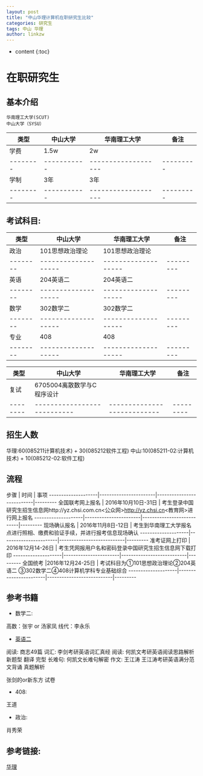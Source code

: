```yaml
---
layout: post
title: "中山华理计算机在职研究生比较"
categories: 研究生
tags: 中山 华理
author: linkzw
---
```



* content
{:toc}


# 在职研究生

## 基本介绍

	华南理工大学(SCUT)
	中山大学（SYSU）


类型	| 中山大学	| 华南理工大学		| 备注
--------|-----------|-------------------|---------
学费	| 1.5w		| 2w				|
--------|-----------|-------------------|---------
学制	| 3年		| 3年
--------|-----------|-------------------|---------



## 考试科目:

类型	| 中山大学			| 华南理工大学		| 备注
--------|-------------------|-------------------|---------
政治	| 101思想政治理论	| 101思想政治理论 	| 
--------|-------------------|-------------------|---------
英语	| 204英语二 		| 204英语二			|
--------|-------------------|-------------------|---------
数学	| 302数学二			| 302数学二			|
--------|-------------------|-------------------|---------
专业	| 408 				| 408				|
--------|-------------------|-------------------|---------


类型	| 中山大学					| 华南理工大学				| 备注 
--------|---------------------------|---------------------------|---------
复试	| 6705004离散数学与C程序设计|
--------|---------------------------|---------------------------|---------

## 招生人数

华理:60(085211计算机技术) + 30(085212软件工程)
中山:10(085211-02:计算机技术) + 10(085212-02:软件工程)



## 流程


步骤				| 时间					| 事项
--------------------|-----------------------|---------------------------|---------
全国联考网上报名 	| 2016年10月10日-31日	| 考生登录中国研究生招生信息网http://yz.chsi.com.cn<公众网>http://yz.chsi.cn<教育网>进行网上报名
--------------------|-----------------------|---------------------------|---------
现场确认报名		| 2016年11月8日-12日	| 考生到华南理工大学报名点进行照相、缴费和验证手续，并进行报考信息现场确认
--------------------|-----------------------|---------------------------|---------
准考证网上打印		| 2016年12月14-26日		| 考生凭网报用户名和密码登录中国研究生招生信息网下载打印
--------------------|-----------------------|---------------------------|---------
全国统考			|2016年12月24-25日		| 考试科目为①101思想政治理论②204英语二 ③302数学二④408计算机学科专业基础综合
--------------------|-----------------------|---------------------------|---------




## 参考书籍

* 数学二:

高数：张宇 or 汤家凤
线代：李永乐


* [英语二](https://www.zhihu.com/question/24232424/answer/51965015)

阅读:	商志49篇
词汇:	李剑考研英语词汇真经
阅读:	何凯文考研英语阅读思路解析
新题型
翻译
完型
长难句:	何凯文长难句解密
作文:	王江涛 王江涛考研英语满分范文背诵
真题解析

张剑的or新东方 试卷


* 408:

王道


* 政治: 

肖秀荣



## 参考链接:
[华理](http://cs.scut.edu.cn/xygk/yjstz/1bgam0n25sf5e.xhtml)
